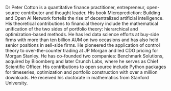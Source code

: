 

Dr Peter Cotton is a quantitative finance practitioner, entrepreneur, open-source contributor and thought leader. His book Microprediction: Building and Open AI Network fortells the rise of decentralized artificial intelligence. His theoretical contributions to financial theory include the mathematical unification of the two sides of portfolio theory: hierarchical and optimization-based methods. He has led data science efforts at buy-side firms with more than ten billion AUM on two occasions and has also held senior positions in sell-side firms. He pioneered the application of control theory to over-the-counter trading at JP Morgan and led CDO pricing for Morgan Stanley. He has co-founded two companies: Benchmark Solutions, acquired by Bloomberg and later Crunch Labs, where he serves as Chief Scientific Officer. His contributions to open source include Python packages for timeseries, optimization and portfolio construction with over a million downloads. He received his doctorate in mathematics from Stanford University. 




